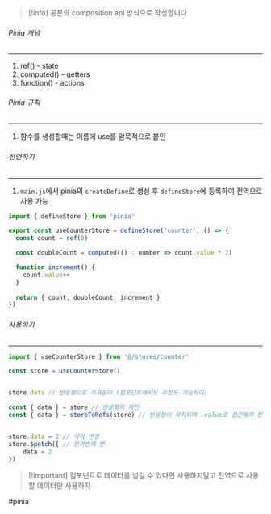 
>[!info] 공문의 composition api 방식으로 작성합니다


###### Pinia 개념
---
1. ref() - state 
2. computed() - getters
3. function() - actions


###### Pinia 규칙
---
1. 함수를 생성할때는 이름에 use를 암묵적으로 붙인


###### 선언하기
---
1. `main.js`에서 pinia의 `createDefine`로 생성 후 `defineStore`에 등록하여 전역으로 사용 가능

```js
import { defineStore } from 'pinia'

export const useCounterStore = defineStore('counter', () => {
  const count = ref(0)

  const doubleCount = computed(() : number => count.value * 2)

  function increment() {
    count.value++
  }
  
  return { count, doubleCount, increment }
})
```


###### 사용하기
---

```js
import { useCounterStore } from '@/stores/counter'

const store = useCounterStore()


store.data // 반응형으로 가져온다 (컴포넌트에서도 수정도 가능하다)

const { data } = store // 반응형이 깨진
const { data } = storeToRefs(store) // 반응형이 유지되며 .value로 접근해야 한다


store.data = 2 // 각각 변경
store.$patch({ // 한꺼번에 변
	data = 2
})
```


>[!important] 컴포넌트로 데이터를 넘길 수 있다면 사용하지말고 전역으로 사용할 데이터만 사용하자



#pinia 